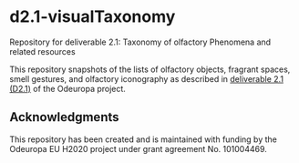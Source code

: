 # d2.1-visualTaxonomy
Repository for deliverable 2.1: Taxonomy of olfactory Phenomena and related resources

This repository snapshots of the lists of olfactory objects, fragrant spaces, smell gestures, and olfactory iconography as described in 
[deliverable 2.1 (D2.1)](https://odeuropa.eu/wp-content/uploads/2022/05/D2_1_TaxonomyOfOlfactoryPhenomena.pdf) of the Odeuropa project.

## Acknowledgments
This repository has been created and is maintained with funding by the Odeuropa EU H2020 project under grant agreement No. 101004469.
